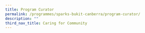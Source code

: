 ```yaml
---
title: Program Curator
permalink: /programmes/sparks-bukit-canberra/program-curator/
description: ""
third_nav_title: Caring for Community
---
```

